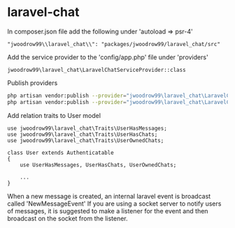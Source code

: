 # laravel-chat

In composer.json file add the following under 'autoload => psr-4'
```
"jwoodrow99\\laravel_chat\\": "packages/jwoodrow99/laravel_chat/src"
```

Add the service provider to the 'config/app.php' file under 'providers'
```
jwoodrow99\laravel_chat\LaravelChatServiceProvider::class
```

Publish providers
``` sh
php artisan vendor:publish --provider="jwoodrow99\laravel_chat\LaravelChatServiceProvider" --tag="config"
php artisan vendor:publish --provider="jwoodrow99\laravel_chat\LaravelChatServiceProvider" --tag="migrations"
```

Add relation traits to User model
```
use jwoodrow99\laravel_chat\Traits\UserHasMessages;
use jwoodrow99\laravel_chat\Traits\UserHasChats;
use jwoodrow99\laravel_chat\Traits\UserOwnedChats;

class User extends Authenticatable 
{
    use UserHasMessages, UserHasChats, UserOwnedChats;

    ...
}
```

When a new message is created, an internal laravel event is broadcast called 'NewMessageEvent'
If you are using a socket server to notify users of messages, it is suggested to make a listener
for the event and then broadcast on the socket from the listener.
